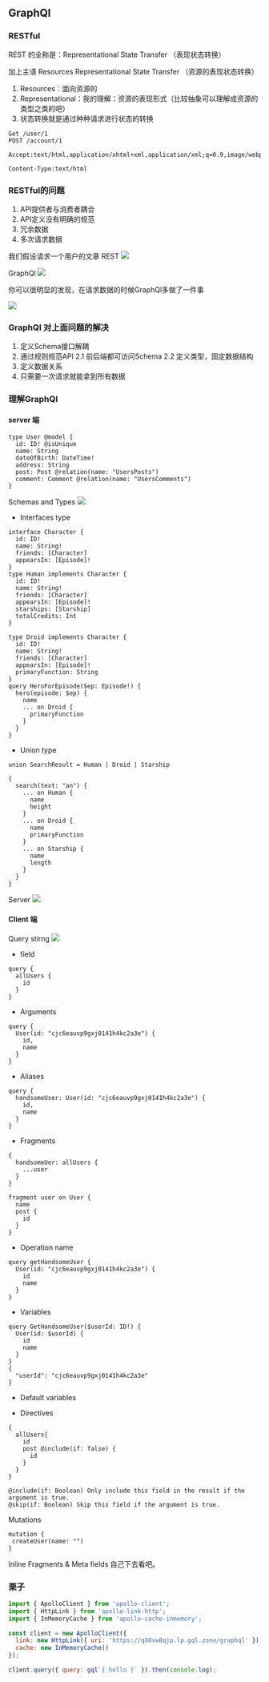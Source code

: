
## GraphQl

### RESTful

REST 的全称是：Representational State Transfer （表现状态转换）

加上主语
Resources Representational State Transfer （资源的表现状态转换）


1. Resources：面向资源的
2. Representational：我的理解：资源的表现形式（比较抽象可以理解成资源的类型之类的吧）
3. 状态转换就是通过种种请求进行状态的转换

``` http
Get /user/1
POST /account/1
```

``` http
Accept:text/html,application/xhtml+xml,application/xml;q=0.9,image/webp,image/apng,*/*;q=0.8

Content-Type:text/html
```


### RESTful的问题

1. API提供者与消费者耦合
2. API定义没有明确的规范
3. 冗余数据
4. 多次请求数据

我们假设请求一个用户的文章
REST
![](http://7fvhwe.com1.z0.glb.clouddn.com/VIWd5I5.png)


GraphQl
![](http://7fvhwe.com1.z0.glb.clouddn.com/uY50GHz.png)


 
你可以很明显的发现，在请求数据的时候GraphQl多做了一件事

![](http://7fvhwe.com1.z0.glb.clouddn.com/organize-data.jpeg)




### GraphQl 对上面问题的解决
1. 定义Schema接口解耦
2. 通过规则规范API
	2.1 前后端都可访问Schema
	2.2 定义类型，固定数据结构
3. 定义数据关系
4. 只需要一次请求就能拿到所有数据

### 理解GraphQl

#### server 端
```
type User @model {
  id: ID! @isUnique
  name: String
  dateOfBirth: DateTime!
  address: String
  post: Post @relation(name: "UsersPosts")
  comment: Comment @relation(name: "UsersComments")
}
```

Schemas and Types
![](http://7fvhwe.com1.z0.glb.clouddn.com/GraphQl_type.jpeg)

* Interfaces type
```
interface Character {
  id: ID!
  name: String!
  friends: [Character]
  appearsIn: [Episode]!
}
type Human implements Character {
  id: ID!
  name: String!
  friends: [Character]
  appearsIn: [Episode]!
  starships: [Starship]
  totalCredits: Int
}

type Droid implements Character {
  id: ID!
  name: String!
  friends: [Character]
  appearsIn: [Episode]!
  primaryFunction: String
}
query HeroForEpisode($ep: Episode!) {
  hero(episode: $ep) {
    name
    ... on Droid {
      primaryFunction
    }
  }
}
```
* Union type
```
union SearchResult = Human | Droid | Starship

{
  search(text: "an") {
    ... on Human {
      name
      height
    }
    ... on Droid {
      name
      primaryFunction
    }
    ... on Starship {
      name
      length
    }
  }
}
```

Server
![](http://7fvhwe.com1.z0.glb.clouddn.com/server.jpeg)

#### Client 端 
Query stirng
![](http://7fvhwe.com1.z0.glb.clouddn.com/queries&mutations.jpeg)

* field
```
query {
  allUsers {
    id
  }
}
```
* Arguments
```
query {
  User(id: "cjc6eauvp9gxj0141h4kc2a3e") {
    id,
    name
  }
}
```
* Aliases
``` 
query {
  handsomeUser: User(id: "cjc6eauvp9gxj0141h4kc2a3e") {
    id,
    name
  }
}
```
* Fragments
```
{
  handsomeUer: allUsers {
    ...user
  }
}

fragment user on User {
  name
  post {
    id
  }
}
```

* Operation name
```
query getHandsomeUser {
  User(id: "cjc6eauvp9gxj0141h4kc2a3e") {
    id
    name
  }
}
```
* Variables
```
query GetHandsomeUser($userId: ID!) {
  User(id: $userId) {
    id
    name
  }
}
{
  "userId": "cjc6eauvp9gxj0141h4kc2a3e"
}
```
* Default variables

* Directives
```
{
  allUsers{
    id
    post @include(if: false) {
      id
    }
  }
}

@include(if: Boolean) Only include this field in the result if the argument is true.
@skip(if: Boolean) Skip this field if the argument is true.

```

Mutations

```
mutation {
 createUser(name: "") 
}
```

Inline Fragments & Meta fields 
自己下去看吧。



### 栗子
``` js
import { ApolloClient } from 'apollo-client';
import { HttpLink } from 'apollo-link-http';
import { InMemoryCache } from 'apollo-cache-inmemory';

const client = new ApolloClient({
  link: new HttpLink({ uri: 'https://q80vw8qjp.lp.gql.zone/graphql' }),
  cache: new InMemoryCache()
});

client.query({ query: gql`{ hello }` }).then(console.log);
```


